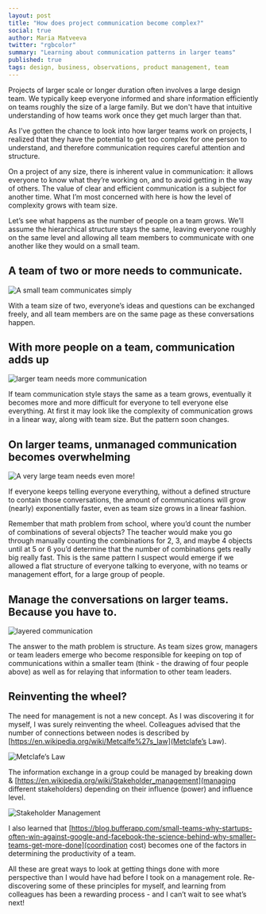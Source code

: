 ```yaml
---
layout: post
title: "How does project communication become complex?"
social: true
author: Maria Matveeva
twitter: "rgbcolor"
summary: "Learning about communication patterns in larger teams"
published: true
tags: design, business, observations, product management, team
---
```



Projects of larger scale or longer duration often involves a large design team. We typically keep everyone informed and share information efficiently on teams roughly the size of a large family. But we don't have that intuitive understanding of how teams work once they get much larger than that. 

As I’ve gotten the chance to look into how larger teams work on projects, I realized that they have the potential to get too complex for one person to understand, and therefore communication requires careful attention and structure.

On a project of any size, there is inherent value in communication: it allows everyone to know what they’re working on, and to avoid getting in the way of others. The value of clear and efficient communication is a subject for another time. What I’m most concerned with here is how the level of complexity grows with team size.

Let’s see what happens as the number of people on a team grows. We’ll assume the hierarchical structure stays the same, leaving everyone roughly on the same level and allowing all team members to communicate with one another like they would on a small team.

## A team of two or more needs to communicate.

![A small team communicates simply](https://i.imgur.com/cj1M4K3.jpg)

With a team size of two, everyone’s ideas and questions can be exchanged freely, and all team members are on the same page as these conversations happen.


## With more people on a team, communication adds up

![larger team needs more communication](https://i.imgur.com/JaKGFon.jpg)

If team communication style stays the same as a team grows, eventually it becomes more and more difficult for everyone to tell everyone else everything. At first it may look like the complexity of communication grows in a linear way, along with team size. But the pattern soon changes. 

## On larger teams, unmanaged communication becomes overwhelming

![A very large team needs even more!](https://i.imgur.com/hSl0xUo.jpg)


If everyone keeps telling everyone everything, without a defined structure to contain those conversations, the amount of communications will grow (nearly) exponentially faster, even as team size grows in a linear fashion.

Remember that math problem from school, where you’d count the number of combinations of several objects? The teacher would make you go through manually counting the combinations for 2, 3, and maybe 4 objects until at 5 or 6 you’d determine that the number of combinations gets really big really fast. This is the same pattern I suspect would emerge if we allowed a flat structure of everyone talking to everyone, with no teams or management effort, for a large group of people. 

## Manage the conversations on larger teams. Because you have to.

![layered communication](https://i.imgur.com/emvoO7J.jpg)

The answer to the math problem is structure. As team sizes grow, managers or team leaders emerge who become responsible for keeping on top of communications within a smaller team (think - the drawing of four people above) as well as for relaying that information to other team leaders. 

## Reinventing the wheel?

The need for management is not a new concept. As I was discovering it for myself, I was surely reinventing the wheel. Colleagues advised that the number of connections between nodes is described by [https://en.wikipedia.org/wiki/Metcalfe%27s_law](Metclafe’s Law).

  
![Metclafe’s Law](https://i.imgur.com/Iv59ich.png)





The information exchange in a group could be managed by breaking down & [https://en.wikipedia.org/wiki/Stakeholder_management](managing different stakeholders) depending on their influence (power) and influence level. 



![Stakeholder Management](https://i.imgur.com/MpNKIY0.png) 



I also learned that [https://blog.bufferapp.com/small-teams-why-startups-often-win-against-google-and-facebook-the-science-behind-why-smaller-teams-get-more-done](coordination cost) becomes one of the factors in determining the productivity of a team.

All these are great ways to look at getting things done with more perspective than I would have had before I took on a management role. Re-discovering some of these principles for myself, and learning from colleagues has been a rewarding process - and I can’t wait to see what’s next!

